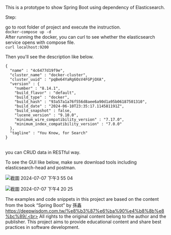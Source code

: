 
This is a prototype to show Spring Boot using dependency of Elasticsearch.<br>

Step:<br>

go to root folder of project and execute the instruction.<br>
  ```docker-compose up -d```<br>
After running the docker, you can curl to see whether the elasticsearch service opens with compose file.<br>
  ```curl localhost:9200```<br>

Then you'll see the description like below.<br>
```
{
  "name" : "4c6477d19f9e",
  "cluster_name" : "docker-cluster",
  "cluster_uuid" : "pqBe64YaRg6OsV4FGPjOXA",
  "version" : {
    "number" : "8.14.1",
    "build_flavor" : "default",
    "build_type" : "docker",
    "build_hash" : "93a57a1a76f556d8aee6a90d1a95b06187501310",
    "build_date" : "2024-06-10T23:35:17.114581191Z",
    "build_snapshot" : false,
    "lucene_version" : "9.10.0",
    "minimum_wire_compatibility_version" : "7.17.0",
    "minimum_index_compatibility_version" : "7.0.0"
  },
  "tagline" : "You Know, for Search"
}
```
<br>
you can CRUD data in RESTful way.<br>


To see the GUI like below, make sure download tools including elasticsearch-head and postman.<br>

![截圖 2024-07-07 下午3 55 04](https://github.com/Sparkobsecju/Ch19SpringBootUsingElasticsearchBuiltWithDocker/assets/160079818/236048f3-6d17-438f-a1b2-5c09b16be271)

![截圖 2024-07-07 下午4 20 25](https://github.com/Sparkobsecju/Ch19SpringBootUsingElasticsearchBuiltWithDocker/assets/160079818/08bd0f92-40d2-4eb5-a137-7198054788ba)

The examples and code snippets in this project are based on the content from the book “Spring Boot” by 孫鑫 <br>https://deepwisdom.com.tw/%e8%b3%87%e6%ba%90%e4%b8%8b%e8%bc%89/.<br> All rights to the original content belong to the author and the publisher. This project aims to provide educational content and share best practices in software development.
